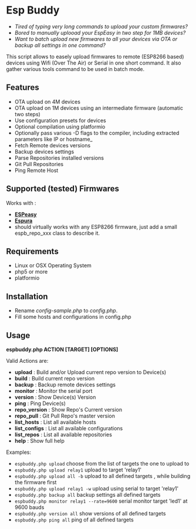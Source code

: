 # Esp Buddy 

- _Tired of typing very long commands to upload your custom firmwares?_ 
- _Bored to manually uplooad your EspEasy in two step for 1MB devices?_ 
- _Want to batch upload new firmwares to all your devices  via OTA or backup all settings in one command?_ 

This script allows to easely upload firmwares to remote (ESP8266 based) devices using Wifi (Over The Air) or Serial in one short command. 
It also gather various tools command to be used in batch mode.


## Features
 - OTA upload on 4M devices
 - OTA upload on 1M devices using an intermediate firmware (automatic two steps)
 - Use configuration presets for devices
 - Optional compilation using platformio
 - Optionally pass various -D flags to the compiler, including extracted parameters like IP or hostname_
 - Fetch Remote devices versions
 - Backup devices settings
 - Parse Repositories installed versions
 - Git Pull Repositories
 - Ping Remote Host
 
## Supported (tested) Firmwares
Works with :
- [**ESPeasy**](https://github.com/letscontrolit/ESPEasy/)
- [**Espura**](https://github.com/xoseperez/espurna)
- should virtually works with any ESP8266 firmware, just add a small espb_repo_xxx class to describe it.

## Requirements
- Linux or OSX Operating System
- php5 or more
- platformio

## Installation
- Rename _config-sample.php_ to _config.php_.
- Fill some hosts and configurations in config.php

## Usage

**espbuddy.php ACTION [TARGET] [OPTIONS]**

Valid Actions are: 
  - **upload**          : Build and/or Upload current repo version to Device(s)
  - **build**           : Build current repo version
  - **backup**          : Backup remote devices settings
  - **monitor**         : Monitor the serial port
  - **version**         : Show Device(s) Version
  - **ping**            : Ping Device(s)
  - **repo_version**    : Show Repo's Current version
  - **repo_pull**       : Git Pull Repo's master version
  - **list_hosts**      : List all available hosts
  - **list_configs**    : List all available configurations
  - **list_repos**      : List all available repositories
  - **help**            : Show full help


Examples:
- `espbuddy.php upload` choose from the list of targets the one to upload to
- `espbuddy.php upload relay1` upload to target 'relay1'
- `espbuddy.php upload all -b` upload to all defined targets , while building the firmware first 
- `espbuddy.php upload relay1 -w` upload using serial to target 'relay1'
- `espbuddy.php backup all` backup settings all defined targets
- `espbuddy.php monitor relay1 --rate=9600` serial monitor target 'led1' at 9600 bauds
- `espbuddy.php version all` show versions of all defined targets
- `espbuddy.php ping all` ping of all defined targets

